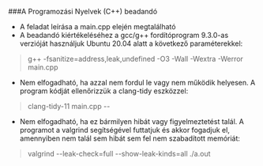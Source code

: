 ###A Programozási Nyelvek (C++) beadandó
* A feladat leírása a main.cpp elején megtalálható
* A beadandó kiértékeléséhez a gcc/g++ fordítóprogram 9.3.0-as verzióját használjuk Ubuntu 20.04 alatt a következő paraméterekkel:
>g++ -fsanitize=address,leak,undefined -O3 -Wall -Wextra -Werror main.cpp
 
* Nem elfogadható, ha azzal nem fordul le vagy nem működik helyesen. A program kódját ellenőrizzük a clang-tidy eszközzel:
>clang-tidy-11 main.cpp --
>
* Nem elfogadható, ha ez bármilyen hibát vagy figyelmeztetést talál. A programot a valgrind segítségével futtatjuk és akkor fogadjuk el, amennyiben nem talál sem hibát sem fel nem szabadított memóriát:
>valgrind --leak-check=full --show-leak-kinds=all ./a.out
